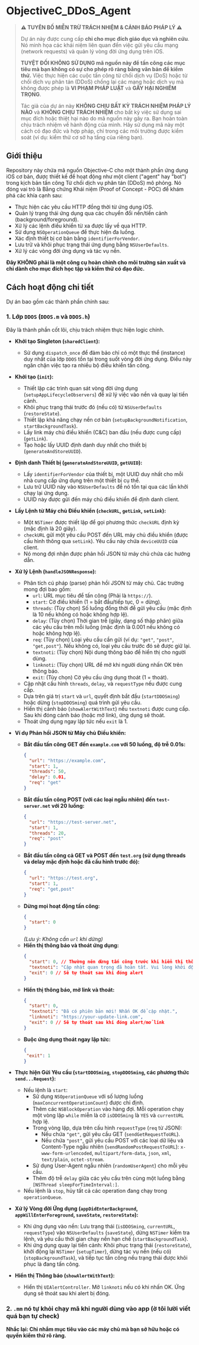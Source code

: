 # ObjectiveC_DDoS_Agent

> **⚠️ TUYÊN BỐ MIỄN TRỪ TRÁCH NHIỆM & CẢNH BÁO PHÁP LÝ ⚠️**
>
> Dự án này được cung cấp **chỉ cho mục đích giáo dục và nghiên cứu**. Nó minh họa các khái niệm liên quan đến việc gửi yêu cầu mạng (network requests) và quản lý vòng đời ứng dụng trên iOS.
>
> **TUYỆT ĐỐI KHÔNG SỬ DỤNG mã nguồn này để tấn công các mục tiêu mà bạn không có sự cho phép rõ ràng bằng văn bản để kiểm thử.** Việc thực hiện các cuộc tấn công từ chối dịch vụ (DoS) hoặc từ chối dịch vụ phân tán (DDoS) chống lại các mạng hoặc dịch vụ mà không được phép là **VI PHẠM PHÁP LUẬT** và **GÂY HẠI NGHIÊM TRỌNG**.
>
> Tác giả của dự án này **KHÔNG CHỊU BẤT KỲ TRÁCH NHIỆM PHÁP LÝ NÀO** và **KHÔNG CHỊU TRÁCH NHIỆM** cho bất kỳ việc sử dụng sai mục đích hoặc thiệt hại nào do mã nguồn này gây ra. Bạn hoàn toàn chịu trách nhiệm về hành động của mình. Hãy sử dụng mã này một cách có đạo đức và hợp pháp, chỉ trong các môi trường được kiểm soát (ví dụ: kiểm thử cơ sở hạ tầng của riêng bạn).

## Giới thiệu

Repository này chứa mã nguồn Objective-C cho một thành phần ứng dụng iOS cơ bản, được thiết kế để hoạt động như một client ("agent" hay "bot") trong kịch bản tấn công Từ chối dịch vụ phân tán (DDoS) mô phỏng. Nó đóng vai trò là Bằng chứng Khái niệm (Proof of Concept - POC) để khám phá các khía cạnh sau:

*   Thực hiện các yêu cầu HTTP đồng thời từ ứng dụng iOS.
*   Quản lý trạng thái ứng dụng qua các chuyển đổi nền/tiền cảnh (background/foreground).
*   Xử lý các lệnh điều khiển từ xa được lấy về qua HTTP.
*   Sử dụng `NSOperationQueue` để thực hiện đa luồng.
*   Xác định thiết bị cơ bản bằng `identifierForVendor`.
*   Lưu trữ và khôi phục trạng thái ứng dụng bằng `NSUserDefaults`.
*   Xử lý các vòng đời ứng dụng và tác vụ nền.

**Đây KHÔNG phải là một công cụ hoàn chỉnh cho môi trường sản xuất và chỉ dành cho mục đích học tập và kiểm thử có đạo đức.**

## Cách hoạt động chi tiết

Dự án bao gồm các thành phần chính sau:

### 1. Lớp `DDOS` (`DDOS.m` và `DDOS.h`)

Đây là thành phần cốt lõi, chịu trách nhiệm thực hiện logic chính.

*   **Khởi tạo Singleton (`sharedClient`):**
    *   Sử dụng `dispatch_once` để đảm bảo chỉ có một thực thể (instance) duy nhất của lớp `DDOS` tồn tại trong suốt vòng đời ứng dụng. Điều này ngăn chặn việc tạo ra nhiều bộ điều khiển tấn công.
*   **Khởi tạo (`init`):**
    *   Thiết lập các trình quan sát vòng đời ứng dụng (`setupAppLifecycleObservers`) để xử lý việc vào nền và quay lại tiền cảnh.
    *   Khôi phục trạng thái trước đó (nếu có) từ `NSUserDefaults` (`restoreState`).
    *   Thiết lập khả năng chạy nền cơ bản (`setupBackgroundNotification`, `startBackgroundTask`).
    *   Lấy link máy chủ điều khiển (C&C) ban đầu (nếu được cung cấp) (`getLink`).
    *   Tạo hoặc lấy UUID định danh duy nhất cho thiết bị (`generateAndStoreUUID`).
*   **Định danh Thiết bị (`generateAndStoreUUID`, `getUUID`):**
    *   Lấy `identifierForVendor` của thiết bị, một UUID duy nhất cho mỗi nhà cung cấp ứng dụng trên một thiết bị cụ thể.
    *   Lưu trữ UUID này vào `NSUserDefaults` để nó tồn tại qua các lần khởi chạy lại ứng dụng.
    *   UUID này được gửi đến máy chủ điều khiển để định danh client.
*   **Lấy Lệnh từ Máy chủ Điều khiển (`checkURL`, `getLink`, `setLink`):**
    *   Một `NSTimer` được thiết lập để gọi phương thức `checkURL` định kỳ (mặc định là 20 giây).
    *   `checkURL` gửi một yêu cầu POST đến URL máy chủ điều khiển (được cấu hình thông qua `setLink`). Yêu cầu này chứa `deviceUUID` của client.
    *   Nó mong đợi nhận được phản hồi JSON từ máy chủ chứa các hướng dẫn.
*   **Xử lý Lệnh (`handleJSONResponse`):**
    *   Phân tích cú pháp (parse) phản hồi JSON từ máy chủ. Các trường mong đợi bao gồm:
        *   `url`: URL mục tiêu để tấn công (Phải là `https://`).
        *   `start`: Cờ điều khiển (1 = bắt đầu/tiếp tục, 0 = dừng).
        *   `threads`: (Tùy chọn) Số luồng đồng thời để gửi yêu cầu (mặc định là 10 nếu không có hoặc không hợp lệ).
        *   `delay`: (Tùy chọn) Thời gian trễ (giây, dạng số thập phân) giữa các yêu cầu trên mỗi luồng (mặc định là 0.001 nếu không có hoặc không hợp lệ).
        *   `req`: (Tùy chọn) Loại yêu cầu cần gửi (ví dụ: `"get"`, `"post"`, `"get,post"`). Nếu không có, loại yêu cầu trước đó sẽ được giữ lại.
        *   `textnoti`: (Tùy chọn) Nội dung thông báo để hiển thị cho người dùng.
        *   `linknoti`: (Tùy chọn) URL để mở khi người dùng nhấn OK trên thông báo.
        *   `exit`: (Tùy chọn) Cờ yêu cầu ứng dụng thoát (1 = thoát).
    *   Cập nhật cấu hình `threads`, `delay`, và `requestType` nếu được cung cấp.
    *   Dựa trên giá trị `start` và `url`, quyết định bắt đầu (`startDDOSming`) hoặc dừng (`stopDDOSming`) quá trình gửi yêu cầu.
    *   Hiển thị cảnh báo (`showAlertWithText`) nếu `textnoti` được cung cấp. Sau khi đóng cảnh báo (hoặc mở link), ứng dụng sẽ thoát.
    *   Thoát ứng dụng ngay lập tức nếu `exit` là 1.

*   **Ví dụ Phản hồi JSON từ Máy chủ Điều khiển:**

    *   **Bắt đầu tấn công GET đến `example.com` với 50 luồng, độ trễ 0.01s:**
        ```json
        {
          "url": "https://example.com",
          "start": 1,
          "threads": 50,
          "delay": 0.01,
          "req": "get"
        }
        ```
    *   **Bắt đầu tấn công POST (với các loại ngẫu nhiên) đến `test-server.net` với 20 luồng:**
        ```json
        {
          "url": "https://test-server.net",
          "start": 1,
          "threads": 20,
          "req": "post"
        }
        ```
    *   **Bắt đầu tấn công cả GET và POST đến `test.org` (sử dụng threads và delay mặc định hoặc đã cấu hình trước đó):**
        ```json
        {
          "url": "https://test.org",
          "start": 1,
          "req": "get,post"
        }
        ```
    *   **Dừng mọi hoạt động tấn công:**
        ```json
        {
          "start": 0
        }
        ```
        *(Lưu ý: Không cần `url` khi dừng)*
    *   **Hiển thị thông báo và thoát ứng dụng:**
        ```json
        {
          "start": 0, // Thường nên dừng tấn công trước khi hiển thị thông báo
          "textnoti": "Cập nhật quan trọng đã hoàn tất. Vui lòng khởi động lại ứng dụng sau.",
          "exit": 0 // Sẽ tự thoát sau khi đóng alert
        }
        ```
    *   **Hiển thị thông báo, mở link và thoát:**
        ```json
        {
          "start": 0,
          "textnoti": "Đã có phiên bản mới! Nhấn OK để cập nhật.",
          "linknoti": "https://your-update-link.com",
          "exit": 0 // Sẽ tự thoát sau khi đóng alert/mở link
        }
        ```
    *   **Buộc ứng dụng thoát ngay lập tức:**
         ```json
        {
          "exit": 1
        }
        ```

*   **Thực hiện Gửi Yêu cầu (`startDDOSming`, `stopDDOSming`, các phương thức `send...Request`):**
    *   Nếu lệnh là `start`:
        *   Sử dụng `NSOperationQueue` với số lượng luồng (`maxConcurrentOperationCount`) được chỉ định.
        *   Thêm các `NSBlockOperation` vào hàng đợi. Mỗi operation chạy một vòng lặp `while` miễn là cờ `isDDOSming` là `YES` và `currentURL` hợp lệ.
        *   Trong vòng lặp, dựa trên cấu hình `requestType` (`req` từ JSON):
            *   Nếu chứa `"get"`, gửi yêu cầu GET (`sendGetRequestToURL`).
            *   Nếu chứa `"post"`, gửi yêu cầu POST với các loại dữ liệu và Content-Type ngẫu nhiên (`sendRandomPostRequestToURL`): `x-www-form-urlencoded`, `multipart/form-data`, `json`, `xml`, `text/plain`, `octet-stream`.
        *   Sử dụng User-Agent ngẫu nhiên (`randomUserAgent`) cho mỗi yêu cầu.
        *   Thêm độ trễ `delay` giữa các yêu cầu trên cùng một luồng bằng `[NSThread sleepForTimeInterval:]`.
    *   Nếu lệnh là `stop`, hủy tất cả các operation đang chạy trong `operationQueue`.
*   **Xử lý Vòng đời Ứng dụng (`appDidEnterBackground`, `appWillEnterForeground`, `saveState`, `restoreState`):**
    *   Khi ứng dụng vào nền: Lưu trạng thái (`isDDOSming`, `currentURL`, `requestType`) vào `NSUserDefaults` (`saveState`), dừng `NSTimer` kiểm tra lệnh, và yêu cầu thời gian chạy nền hạn chế (`startBackgroundTask`).
    *   Khi ứng dụng quay lại tiền cảnh: Khôi phục trạng thái (`restoreState`), khởi động lại `NSTimer` (`setupTimer`), dừng tác vụ nền (nếu có) (`stopBackgroundTask`), và tiếp tục tấn công nếu trạng thái được khôi phục là đang tấn công.
*   **Hiển thị Thông báo (`showAlertWithText`):**
    *   Hiển thị `UIAlertController`. Mở `linknoti` nếu có khi nhấn OK. Ứng dụng sẽ thoát sau khi alert bị đóng.

### 2. `.mm` nó tự khỏi chạy mã khi người dùng vào app (ờ tôi lười viết quá bạn tự check)

**Nhắc lại: Chỉ nhắm mục tiêu vào các máy chủ mà bạn sở hữu hoặc có quyền kiểm thử rõ ràng.**
